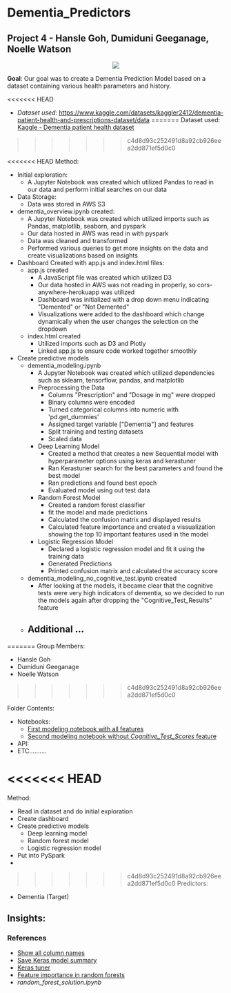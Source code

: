 <h1>Dementia_Predictors</h1>
<h2>Project 4 - Hansle Goh, Dumiduni Geeganage, Noelle Watson</h2>

<p style="text-align: center"><img src="https://neurosciencenews.com/files/2023/11/personality-dementia-neurosicence.jpg"></p>

**Goal**:
Our goal was to create a Dementia Prediction Model based on a dataset containing various health parameters and history.

<<<<<<< HEAD
- *Dataset used*:
https://www.kaggle.com/datasets/kaggler2412/dementia-patient-health-and-prescriptions-dataset/data
=======
Dataset used: [Kaggle - Dementia patient health dataset](https://www.kaggle.com/datasets/kaggler2412/dementia-patient-health-and-prescriptions-dataset/data)
>>>>>>> c4d8d93c252491d8a92cb926eea2dd871ef5d0c0


<<<<<<< HEAD
Method:
- Initial exploration:  
  - A Jupyter Notebook was created which utilized Pandas to read in our data and perform initial searches on our data
- Data Storage:
  - Data was stored in AWS S3 
- dementia_overview.ipynb created:
    - A Jupyter Notebook was created which utilized imports such as Pandas, matplotlib, seaborn, and pyspark
    - Our data hosted in AWS was read in with pyspark
    - Data was cleaned and transformed
    - Performed various queries to get more insights on the data and create visualizations based on insights
- Dashboard Created with app.js and index.html files:
  - app.js created
    - A JavaScript file was created which utilized D3
    - Our data hosted in AWS was not reading in properly, so cors-anywhere-herokuapp was utilized 
    -  Dashboard was initialized with a drop down menu indicating "Demented" or "Not Demented"
    -  Visualizations were added to the dashboard which change dynamically when the user changes the selection on the dropdown
  - index.html created
    - Utilized imports such as D3 and Plotly
    - Linked app.js to ensure code worked together smoothly
- Create predictive models 
  - dementia_modeling.ipynb
    - A Jupyter Notebook was created which utilized dependencies such as sklearn, tensorflow, pandas, and matplotlib
    - Preprocessing the Data
      - Columns "Prescription" and "Dosage in mg" were dropped 
      - Binary columns were encoded
      - Turned categorical columns into numeric with 'pd.get_dummies'
      - Assigned target variable ["Dementia"] and features
      - Split training and testing datasets
      - Scaled data
    - Deep Learning Model
      - Created a method that creates a new Sequential model with hyperparameter options using keras and kerastuner
      - Ran Kerastuner search for the best parameters and found the best model
      - Ran predictions and found best epoch
      - Evaluated model using out test data
    - Random Forest Model
      - Created a random forest classifier
      - fit the model and made predictions
      - Calculated the confusion matrix and displayed results
      - Calculated feature importance and created a vissualization showing the top 10 important features used in the model
    - Logistic Regression Model
      - Declared a logistic regression model and fit it using the training data
      - Generated Predictions
      - Printed confusion matrix and calculated the accuracy score
  - dementia_modeling_no_cognitive_test.ipynb created
    - After looking at the models, it became clear that the cognitive tests were very high indicators of dementia, so we decided to run the models again after dropping the "Cognitive_Test_Results" feature
  - Additional ...
    - 
  
  
 
=======
Group Members:
- Hansle Goh
- Dumiduni Geeganage
- Noelle Watson
>>>>>>> c4d8d93c252491d8a92cb926eea2dd871ef5d0c0

Folder Contents:
- Notebooks:
    - [First modeling notebook with all features](Classification-Models/dementia_modeling.ipynb)
    - [Second modeling notebook without *Cognitive_Test_Scores* feature](Classification-Models/dementia_modeling_no_cognitive_test.ipynb)
- API:
- ETC..........

<<<<<<< HEAD
=======
Method:
- Read in dataset and do initial exploration
- Create dashboard
- Create predictive models
    - Deep learning model
    - Random forest model
    - Logistic regression model
- Put into PySpark
- 

>>>>>>> c4d8d93c252491d8a92cb926eea2dd871ef5d0c0
Predictors:
- Dementia (Target)

Insights:
- 

### References
- [Show all column names](https://stackoverflow.com/questions/49188960/how-to-show-all-columns-names-on-a-large-pandas-dataframe)
- [Save Keras model summary](https://stackoverflow.com/questions/45199047/how-to-save-model-summary-to-file-in-keras)
- [Keras tuner](https://www.tensorflow.org/tutorials/keras/keras_tuner)
- [Feature importance in random forests](https://forecastegy.com/posts/feature-importance-in-random-forests/)
- *random_forest_solution.ipynb*